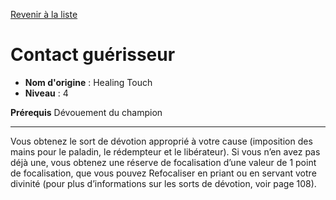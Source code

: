 [Revenir à la liste](..)

# Contact guérisseur

 * **Nom d'origine** : Healing Touch
 * **Niveau** : 4


<p><strong>Prérequis</strong> Dévouement du champion</p>
<hr>
<p>Vous obtenez le sort de dévotion approprié à votre cause (imposition des mains pour le paladin, le rédempteur et le libérateur). Si vous n’en avez pas déjà une, vous obtenez une réserve de focalisation d’une valeur de 1 point de focalisation, que vous pouvez Refocaliser en priant ou en servant votre divinité (pour plus d’informations sur les sorts de dévotion, voir page 108).</p>